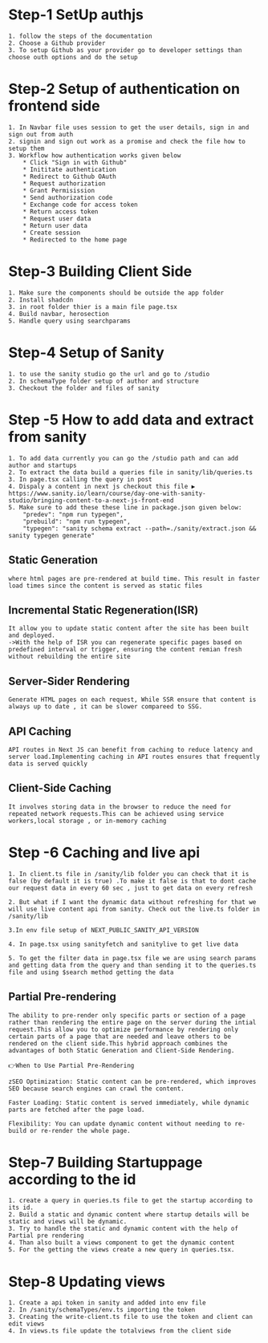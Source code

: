 # Step-1 SetUp authjs
    1. follow the steps of the documentation
    2. Choose a Github provider
    3. To setup Github as your provider go to developer settings than choose outh options and do the setup

# Step-2 Setup of authentication on frontend side
    1. In Navbar file uses session to get the user details, sign in and sign out from auth
    2. signin and sign out work as a promise and check the file how to setup them
    3. Workflow how authentication works given below
        * Click "Sign in with Github"
        * Inititate authentication
        * Redirect to Github OAuth
        * Request authorization
        * Grant Permisission
        * Send authorization code
        * Exchange code for access token
        * Return access token
        * Request user data
        * Return user data
        * Create session
        * Redirected to the home page

# Step-3 Building Client Side
    1. Make sure the components should be outside the app folder
    2. Install shadcdn
    3. in root folder thier is a main file page.tsx
    4. Build navbar, herosection
    5. Handle query using searchparams

# Step-4 Setup of Sanity
    1. to use the sanity studio go the url and go to /studio
    2. In schemaType folder setup of author and structure
    3. Checkout the folder and files of sanity

# Step -5 How to add data and extract from sanity
    1. To add data currently you can go the /studio path and can add author and startups
    2. To extract the data build a queries file in sanity/lib/queries.ts
    3. In page.tsx calling the query in post
    4. Dispaly a content in next js checkout this file ▶️ https://www.sanity.io/learn/course/day-one-with-sanity-studio/bringing-content-to-a-next-js-front-end
    5. Make sure to add these these line in package.json given below:
        "predev": "npm run typegen",
        "prebuild": "npm run typegen",
        "typegen": "sanity schema extract --path=./sanity/extract.json && sanity typegen generate"

## Static Generation
    where html pages are pre-rendered at build time. This result in faster load times since the content is served as static files

## Incremental Static Regeneration(ISR)
    It allow you to update static content after the site has been built and deployed.
    ->With the help of ISR you can regenerate specific pages based on predefined interval or trigger, ensuring the content remian fresh without rebuilding the entire site

## Server-Sider Rendering
    Generate HTML pages on each request, While SSR ensure that content is always up to date , it can be slower compareed to SSG.

## API Caching
    API routes in Next JS can benefit from caching to reduce latency and server load.Implementing caching in API routes ensures that frequently data is served quickly

## Client-Side Caching
    It involves storing data in the browser to reduce the need for repeated network requests.This can be achieved using service workers,local storage , or in-memory caching


# Step -6 Caching and live api
    1. In client.ts file in /sanity/lib folder you can check that it is false (by default it is true) .To make it false is that to dont cache our request data in every 60 sec , just to get data on every refresh
    
    2. But what if I want the dynamic data without refreshing for that we will use live content api from sanity. Check out the live.ts folder in /sanity/lib

    3.In env file setup of NEXT_PUBLIC_SANITY_API_VERSION

    4. In page.tsx using sanityfetch and sanitylive to get live data

    5. To get the filter data in page.tsx file we are using search params and getting data from the query and than sending it to the queries.ts file and using $search method getting the data

## Partial Pre-rendering
    The ability to pre-render only specific parts or section of a page rather than rendering the entire page on the server during the intial request.This allow you to optimize performance by rendering only certain parts of a page that are needed and leave others to be rendered on the client side.This hybrid approach combines the advantages of both Static Generation and Client-Side Rendering.

    👉When to Use Partial Pre-Rendering

    zSEO Optimization: Static content can be pre-rendered, which improves SEO because search engines can crawl the content.

    Faster Loading: Static content is served immediately, while dynamic parts are fetched after the page load.

    Flexibility: You can update dynamic content without needing to re-build or re-render the whole page.

# Step-7 Building Startuppage according to the id
    1. create a query in queries.ts file to get the startup according to its id.
    2. Build a static and dynamic content where startup details will be static and views will be dynamic.
    3. Try to handle the static and dynamic content with the help of Partial pre rendering
    4. Than also built a views component to get the dynamic content
    5. For the getting the views create a new query in queries.tsx.

# Step-8 Updating views
    1. Create a api token in sanity and added into env file
    2. In /sanity/schemaTypes/env.ts importing the token
    3. Creating the write-client.ts file to use the token and client can edit views
    4. In views.ts file update the totalviews from the client side